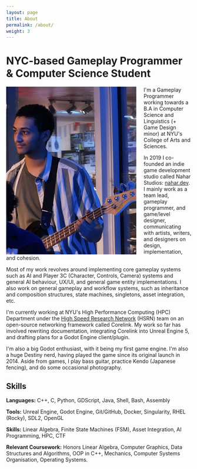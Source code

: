```yaml
---
layout: page
title: About
permalink: /about/
weight: 3
---
```


# **NYC-based Gameplay Programmer & Computer Science Student**

<img style="float: left; padding-right:20px" src="/assets/barwani.webp">

I'm a Gameplay Programmer working towards a B.A in Computer Science and Linguistics (+ Game Design minor) at NYU's College of Arts and Sciences. 

In 2019 I co-founded an indie game development studio called Nahar Studios: [nahar.dev](https://nahar.dev/). I mainly work as a team lead, gameplay programmer, and game/level designer, communicating with artists, writers, and designers on design, implementation, and cohesion. 

Most of my work revolves around implementing core gameplay systems such as AI and Player 3C (Character, Controls, Camera) systems and general AI behaviour, UX/UI, and general game entity implementations. I also work on general gameplay and workflow systems, such as inheritance and composition structures, state machines, singletons, asset integration, etc.

I'm currently working at NYU's High Performance Computing (HPC) Department under the [High Speed Research Network](https://hsrn.nyu.edu/) (HSRN) team on an open-source networking framework called Corelink. My work so far has involved rewriting documentation, integrating Corelink into Unreal Engine 5, and drafting plans for a Godot Engine client/plugin. 

I'm also a big Godot enthusiast, with it being my first game engine. I'm also a huge Destiny nerd, having played the game since its original launch in 2014. Aside from games, I play bass guitar, practice Kendo (Japanese fencing), and do some occasional photography.

## Skills

**Languages:** C++, C, Python, GDScript, Java, Shell, Bash, Assembly

**Tools:** Unreal Engine, Godot Engine, Git/GitHub, Docker, Singularity, RHEL (Rocky), SDL2, OpenGL

**Skills:** Linear Algebra, Finite State Machines (FSM), Asset Integration, AI Programming, HPC, CTF

**Relevant Coursework:** Honors Linear Algebra, Computer Graphics,
   Data Structures and Algorithms, OOP in C++, Mechanics, Computer Systems Organisation, 
   Operating Systems.
